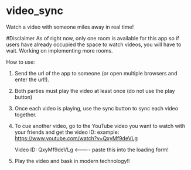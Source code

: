 # video_sync

Watch a video with someone miles away in real time!

#Disclaimer
As of right now, only one room is available for this app so if users have already occupied the space to watch videos, you will have to wait. Working on implementing more rooms.

How to use:
1. Send the url of the app to someone (or open multiple browsers and enter the url!).
2. Both parties must play the video at least once (do not use the play button)
3. Once each video is playing, use the sync button to sync each video together.
4. To cue another video, go to the YouTube video you want to watch with your friends and get the video ID:
  example:
    https://www.youtube.com/watch?v=QxyMf9deVLg
    
    Video ID: QxyMf9deVLg <---- paste this into the loading form!
5. Play the video and bask in modern technology!! 


